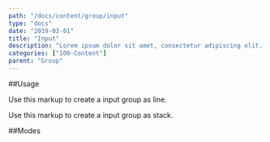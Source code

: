 ```yaml
---
path: "/docs/content/group/input"
type: "docs"
date: "2019-03-01"
title: "Input"
description: "Lorem ipsum dolor sit amet, consectetur adipiscing elit. Nunc tempus laoreet leo sit amet iaculis."
categories: ["100-Content"]
parent: "Group"
---
```


##Usage

Use this markup to create a input group as line.

<script type="text/plain" class="language-markup">
  <div class="group">
  
    <span class="group_inner">
      <button type="button" class="btn">
        <span><!-- content --></span>
      </button>
    </span>

    <input type="text" class="form-input">

    <span class="group_inner">
      <button type="button" class="btn">
        <span><!-- content --></span>
      </button>
    </span>
    
  </div>
</script>

Use this markup to create a input group as stack.

<script type="text/plain" class="language-markup">
  <div class="group">
  
    <span class="group_inner">
      <button type="button" class="btn">
        <span><!-- content --></span>
      </button>
      <button type="button" class="btn">
        <span><!-- content --></span>
      </button>
    </span>

    <input type="text" class="form-input">
    
    <span class="group_inner">
      <button type="button" class="btn">
        <span><!-- content --></span>
      </button>
      <button type="button" class="btn">
        <span><!-- content --></span>
      </button>
    </span>
    
  </div>
</script>

##Modes

<demo>
  <demovanilla src="demos/inline/docs/content/group/input-line" name="line">
  </demovanilla>
  <demovanilla src="demos/inline/docs/content/group/input-stack" name="stack">
  </demovanilla>
</demo>
